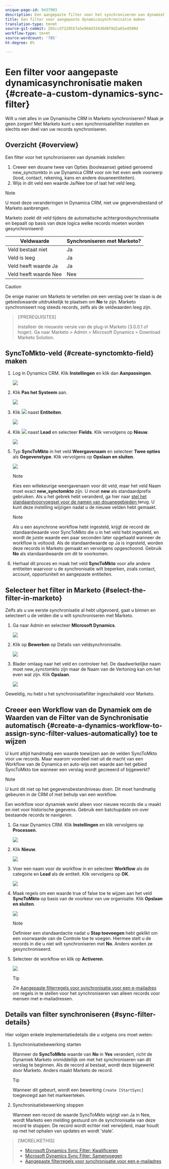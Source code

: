 ```yaml
---
unique-page-id: 9437903
description: Een aangepaste filter voor het synchroniseren van dynamiek maken - Marketo Docs - Productdocumentatie
title: Een filter voor aangepaste dynamicasynchronisatie maken
translation-type: tm+mt
source-git-commit: 2b5ccd7220557a5e966d33436d0f0d2a65e4589d
workflow-type: tm+mt
source-wordcount: '785'
ht-degree: 0%

---
```



# Een filter voor aangepaste dynamicasynchronisatie maken {#create-a-custom-dynamics-sync-filter}

Wilt u niet alles in uw Dynamische CRM in Marketo synchroniseren? Maak je geen zorgen! Met Marketo kunt u een synchronisatiefilter instellen en slechts een deel van uw records synchroniseren.

## Overzicht {#overview}

Een filter voor het synchroniseren van dynamiek instellen:

1. Creeer een douane twee van Opties (booleaanse) gebied genoemd new_synctomkto in uw Dynamica CRM voor om het even welk voorwerp (lood, contact, rekening, kans en andere douaneentiteiten).
1. Wijs in dit veld een waarde Ja/Nee toe of laat het veld leeg.

>[!NOTE]
>
>U moet deze veranderingen in Dynamica CRM, niet uw gegevensbestand of Marketo aanbrengen.

Marketo zoekt dit veld tijdens de automatische achtergrondsynchronisatie en bepaalt op basis van deze logica welke records moeten worden gesynchroniseerd:

| Veldwaarde | Synchroniseren met Marketo? |
|---|---|
| Veld bestaat niet | Ja |
| Veld is leeg | Ja |
| Veld heeft waarde Ja | Ja |
| Veld heeft waarde Nee | Nee |

>[!CAUTION]
>
>De enige manier om Marketo te vertellen om een verslag over te slaan is de gebiedswaarde uitdrukkelijk te plaatsen om **No** te zijn. Marketo synchroniseert nog steeds records, zelfs als de veldwaarden leeg zijn.

>[!PREREQUISITES]
>
>Installeer de nieuwste versie van de plug-in Marketo (3.0.0.1 of hoger). Ga naar Marketo > Admin > Microsoft Dynamics > Download Marketo Solution.

## SyncToMkto-veld {#create-synctomkto-field} maken

1. Log in Dynamics CRM. Klik **Instellingen** en klik dan **Aanpassingen**.

   ![](assets/image2015-8-10-21-3a40-3a9.png)

1. Klik **Pas het Systeem** aan.

   ![](assets/image2015-8-10-21-3a42-3a15.png)

1. Klik ![](assets/image2015-8-10-21-3a44-3a23.png) naast **Entiteiten**.

   ![](assets/image2015-8-10-21-3a43-3a39.png)

1. Klik ![](assets/image2015-8-10-21-3a44-3a23.png) naast **Lead** en selecteer **Fields**. Klik vervolgens op **Nieuw**.

   ![](assets/image2015-8-10-21-3a49-3a49.png)

1. Typ **SyncToMkto** in het veld **Weergavenaam** en selecteer **Twee opties** als **Gegevenstype**. Klik vervolgens op **Opslaan en sluiten**.

   ![](assets/image2015-9-8-10-3a25-3a33.png)

   >[!NOTE]
   >
   >Kies een willekeurige weergavenaam voor dit veld, maar het veld Naam moet exact **new_synctomkto** zijn. U moet **new** als standaardprefix gebruiken. Als u het gebrek hebt veranderd, ga hier naar [stel het standaardvoorvoegsel voor de namen van douanegebieden ](/help/marketo/product-docs/crm-sync/microsoft-dynamics-sync/create-a-custom-dynamics-sync-filter/set-a-default-custom-field-prefix.md) terug. U kunt deze instelling wijzigen nadat u de nieuwe velden hebt gemaakt.

   >[!NOTE]
   >
   >Als u een asynchrone workflow hebt ingesteld, krijgt de record de standaardwaarde voor SyncToMkto die u in het veld hebt ingesteld, en wordt de juiste waarde een paar seconden later opgehaald wanneer de workflow is voltooid. Als de standaardwaarde op Ja is ingesteld, worden deze records in Marketo gemaakt en vervolgens opgeschoond. Gebruik **No** als standaardwaarde om dit te voorkomen.

1. Herhaal dit proces en maak het veld **SyncToMkto** voor alle andere entiteiten waarvoor u de synchronisatie wilt beperken, zoals contact, account, opportuniteit en aangepaste entiteiten.

## Selecteer het filter in Marketo {#select-the-filter-in-marketo}

Zelfs als u uw eerste synchronisatie al hebt uitgevoerd, gaat u binnen en selecteert u de velden die u wilt synchroniseren met Marketo.

1. Ga naar Admin en selecteer **MIcrosoft Dynamics**.

   ![](assets/image2015-10-9-9-3a50-3a9.png)

1. Klik op **Bewerken** op Details van veldsynchronisatie.

   ![](assets/image2015-10-9-9-3a52-3a23.png)

1. Blader omlaag naar het veld en controleer het. De daadwerkelijke naam moet new_synctomkto zijn maar de Naam van de Vertoning kan om het even wat zijn. Klik **Opslaan**.

   ![](assets/image2015-10-9-9-3a56-3a23.png)

Geweldig, nu hebt u het synchronisatiefilter ingeschakeld voor Marketo.

## Creeer een Workflow van de Dynamiek om de Waarden van de Filter van de Synchronisatie automatisch {#create-a-dynamics-workflow-to-assign-sync-filter-values-automatically} toe te wijzen

U kunt altijd handmatig een waarde toewijzen aan de velden SyncToMkto voor uw records. Maar waarom voordeel niet uit de macht van een Workflow van de Dynamica en auto-wijs een waarde aan het gebied SyncToMkto toe wanneer een verslag wordt gecreeerd of bijgewerkt?

>[!NOTE]
>
>U kunt dit niet op het gegevensbestandniveau doen. Dit moet handmatig gebeuren in de CRM of met behulp van een workflow.
>
>Een workflow voor dynamiek werkt alleen voor nieuwe records die u maakt en niet voor historische gegevens. Gebruik een batchupdate om over bestaande records te navigeren.

1. Ga naar Dynamics CRM. Klik **Instellingen** en klik vervolgens op **Processen**.

   ![](assets/image2015-8-11-8-3a42-3a10.png)

1. Klik **Nieuw**.

   ![](assets/image2015-8-11-8-3a43-3a46.png)

1. Voer een naam voor de workflow in en selecteer **Workflow** als de categorie en **Lead** als de entiteit. Klik vervolgens op **OK**.

   ![](assets/image2015-8-11-8-3a45-3a46.png)

1. Maak regels om een waarde true of false toe te wijzen aan het veld **SyncToMkto** op basis van de voorkeur van uw organisatie. Klik **Opslaan en sluiten**.

   ![](assets/setsynctomkto-fix.png)

   >[!NOTE]
   >
   >Definieer een standaardactie nadat u **Stap toevoegen** hebt geklikt om een voorwaarde van de Controle toe te voegen. Hiermee stelt u de records in die u niet wilt synchroniseren met **No**. Anders worden ze gesynchroniseerd.

1. Selecteer de workflow en klik op **Activeren**.

   ![](assets/image2015-8-11-8-3a57-3a29.png)

   >[!TIP]
   >
   >Zie [Aangepaste filterregels voor synchronisatie voor een e-mailadres](/help/marketo/product-docs/crm-sync/microsoft-dynamics-sync/create-a-custom-dynamics-sync-filter/custom-sync-filter-rules-for-an-email-address.md) om regels in te stellen voor het synchroniseren van alleen records voor mensen met e-mailadressen.

## Details van filter synchroniseren {#sync-filter-details}

Hier volgen enkele implementatiedetails die u volgens ons moet weten:

1. Synchronisatiebewerking starten

   Wanneer de **SyncToMkto** waarde van **No** in **Yes** verandert, richt de Dynamiek Marketo onmiddellijk om met het synchroniseren van dit verslag te beginnen. Als de record al bestaat, wordt deze bijgewerkt door Marketo. Anders maakt Marketo de record.

   >[!TIP]
   >
   >Wanneer dit gebeurt, wordt een bewerking `Create [StartSync]` toegevoegd aan het markeerteken.

1. Synchronisatiebewerking stoppen

   Wanneer een record de waarde SyncToMkto wijzigt van Ja in Nee, wordt Marketo een melding gestuurd om de synchronisatie van deze record te stoppen. De record wordt echter niet verwijderd, maar houdt op met het ophalen van updates en wordt &#39;stale&#39;.

>[!MORELIKETHIS]
>
>* [Microsoft Dynamics Sync Filter: Kwalificeren](/help/marketo/product-docs/crm-sync/microsoft-dynamics-sync/create-a-custom-dynamics-sync-filter/microsoft-dynamics-sync-filter-qualify.md)
>* [Microsoft Dynamics Sync Filter: Samenvoegen](/help/marketo/product-docs/crm-sync/microsoft-dynamics-sync/create-a-custom-dynamics-sync-filter/microsoft-dynamics-sync-filter-merge.md)
>* [Aangepaste filterregels voor synchronisatie voor een e-mailadres](/help/marketo/product-docs/crm-sync/microsoft-dynamics-sync/create-a-custom-dynamics-sync-filter/custom-sync-filter-rules-for-an-email-address.md)

